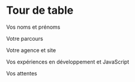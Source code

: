 # Tour de table

Vos noms et prénoms

Votre parcours

Votre agence et site

Vos expériences en développement et JavaScript

Vos attentes
